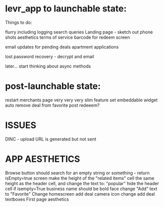 levr_app to launchable state:
========

Things to do:

flurry including logging search queries
Landing page - sketch out phone shots
aesthetics
terms of service
barcode for redeem screen

<!--Empty set response to blobstore - phone response handler and upload-->
email updates for pending deals
apartment applications

lost password recovery - decrypt and email


later...
start thinking about async methods


post-launchable state:
=======
restart merchants page
	very very very slim feature set
embeddable widget
auto remove deal from favorite post redeeem?



ISSUES
=======
DINC - upload URL is generated but not sent


APP AESTHETICS
=======
Browse button should search for an empty string or something - return isEmpty=true screen
make the height of the "related items" cell the same height as the header cell, and change the text to: "popular"
hide the header cell if isempty=True
business name should be bold face
change "Add" text to "Favorite"
Change homescreen add deal camera icon
change add deal textboxes
First page aesthetics
